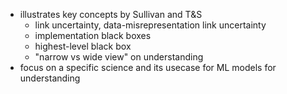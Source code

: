 - illustrates key concepts by Sullivan and T&S
	- link uncertainty, data-misrepresentation link uncertainty
	- implementation black boxes
	- highest-level black box
	- "narrow vs wide view" on understanding
- focus on a specific science and its usecase for ML models for understanding 
